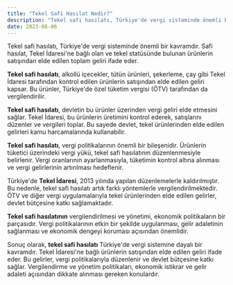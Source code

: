 ```yaml
---
title: "Tekel Safi Hasılat Nedir?"
description: "Tekel safi hasılatı, Türkiye'de vergi sisteminde önemli bir kavramdır"
date: 2023-06-06
---
```


Tekel safi hasılatı, Türkiye'de vergi sisteminde önemli bir kavramdır. Safi hasılat, Tekel İdaresi'ne bağlı olan ve
tekel statüsünde bulunan ürünlerin satışından elde edilen toplam geliri ifade eder.

**Tekel safi hasılatı**, alkollü içecekler, tütün ürünleri, şekerleme, çay gibi Tekel İdaresi tarafından kontrol edilen
ürünlerin satışından elde edilen geliri kapsar. Bu ürünler, Türkiye'de özel tüketim vergisi (ÖTV) tarafından da
vergilendirilir.

**Tekel safi hasılatı**, devletin bu ürünler üzerinden vergi geliri elde etmesini sağlar. Tekel İdaresi, bu ürünlerin
üretimini kontrol ederek, satışlarını düzenler ve vergileri toplar. Bu sayede devlet, tekel ürünlerinden elde edilen
gelirleri kamu harcamalarında kullanabilir.

**Tekel safi hasılatı**, vergi politikalarının önemli bir bileşenidir. Ürünlerin tüketici üzerindeki vergi yükü, tekel
safi hasılatının düzenlenmesiyle belirlenir. Vergi oranlarının ayarlanmasıyla, tüketimin kontrol altına alınması ve
vergi gelirlerinin artırılması hedeflenir.

Türkiye'de **Tekel İdaresi**, 2013 yılında yapılan düzenlemelerle kaldırılmıştır. Bu nedenle, tekel safi hasılatı artık
farklı yöntemlerle vergilendirilmektedir. ÖTV ve diğer vergi uygulamalarıyla tekel ürünlerinden elde edilen gelirler,
devlet bütçesine katkı sağlamaktadır.

**Tekel safi hasılatının** vergilendirilmesi ve yönetimi, ekonomik politikaların bir parçasıdır. Vergi politikalarının
etkin bir şekilde uygulanması, gelir adaletinin sağlanması ve ekonomik dengeyi koruması açısından önemlidir.

Sonuç olarak, **tekel safi hasılatı** Türkiye'de vergi sistemine dayalı bir kavramdır. Tekel İdaresi'ne bağlı ürünlerin
satışından elde edilen geliri ifade eder. Bu gelirler, vergi politikalarıyla düzenlenir ve devlet bütçesine katkı
sağlar. Vergilendirme ve yönetim politikaları, ekonomik istikrar ve gelir adaleti açısından dikkate alınması gereken
konulardır.
